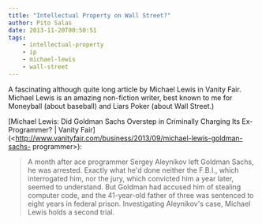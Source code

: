 ```yaml
---
title: "Intellectual Property on Wall Street?"
author: Pito Salas
date: 2013-11-20T00:50:51
tags:
    - intellectual-property
    - ip
    - michael-lewis
    - wall-street
---
```




A fascinating although quite long article by Michael Lewis in Vanity Fair.
Michael Lewis is an amazing non-fiction writer, best known to me for Moneyball
(about baseball) and Liars Poker (about Wall Street.)

[Michael Lewis: Did Goldman Sachs Overstep in Criminally Charging Its Ex-
Programmer? | Vanity
Fair](<http://www.vanityfair.com/business/2013/09/michael-lewis-goldman-sachs-
programmer>):

> A month after ace programmer Sergey Aleynikov left Goldman Sachs, he was
> arrested. Exactly what he'd done neither the F.B.I., which interrogated him,
> nor the jury, which convicted him a year later, seemed to understand. But
> Goldman had accused him of stealing computer code, and the 41-year-old
> father of three was sentenced to eight years in federal prison.
> Investigating Aleynikov's case, Michael Lewis holds a second trial.




